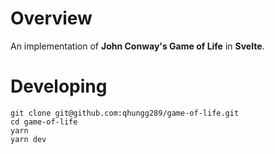 # Overview

An implementation of **John Conway's Game of Life** in **Svelte**.

# Developing

```
git clone git@github.com:qhungg289/game-of-life.git
cd game-of-life
yarn
yarn dev
```
